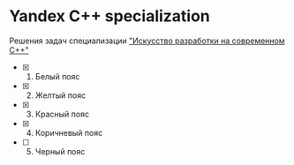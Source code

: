 # Yandex C++ specialization

Решения задач специализации ["Искусство разработки на современном C++"](https://www.coursera.org/specializations/c-plus-plus-modern-development)

- [x] 1. Белый пояс
- [x] 2. Желтый пояс
- [x] 3. Красный пояс
- [x] 4. Коричневый пояс
- [ ] 5. Черный пояс
